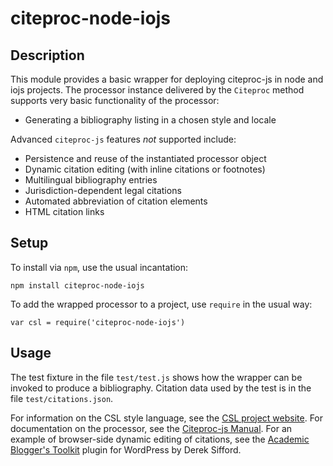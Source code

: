 # citeproc-node-iojs

## Description

This module provides a basic wrapper for deploying citeproc-js
in node and iojs projects. The processor instance delivered
by the `Citeproc` method supports very basic functionality of
the processor:

* Generating a bibliography listing in a chosen style and locale

Advanced `citeproc-js` features *not* supported include:

* Persistence and reuse of the instantiated processor object
* Dynamic citation editing (with inline citations or footnotes)
* Multilingual bibliography entries
* Jurisdiction-dependent legal citations
* Automated abbreviation of citation elements
* HTML citation links

## Setup

To install via `npm`, use the usual incantation:

    npm install citeproc-node-iojs

To add the wrapped processor to a project, use `require` in the usual way:

    var csl = require('citeproc-node-iojs')

## Usage

The test fixture in the file `test/test.js` shows how the wrapper can
be invoked to produce a bibliography. Citation data used by the test
is in the file `test/citations.json`.

For information on the CSL style language, see the [CSL project
website](https://citationstyles.org). For documentation on the
processor, see the [Citeproc-js
Manual](http://citeproc-js.readthedocs.io/en/latest).  For an example
of browser-side dynamic editing of citations, see the [Academic
Blogger's
Toolkit](https://github.com/dsifford/academic-bloggers-toolkit) plugin
for WordPress by Derek Sifford.
